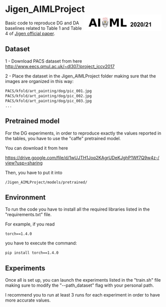 # Jigen_AIMLProject  <img src="https://github.com/silvia1993/Jigen_AIMLProject/blob/main/aiml.png" align="right" width="250">

Basic code to reproduce DG and DA baselines related to Table 1 and Table 4 of [Jigen official paper](https://arxiv.org/pdf/1903.06864.pdf).

## Dataset

1 - Download PACS dataset from here http://www.eecs.qmul.ac.uk/~dl307/project_iccv2017

2 - Place the dataset in the Jigen_AIMLProject folder making sure that the images are organized in this way:

```
PACS/kfold/art_painting/dog/pic_001.jpg
PACS/kfold/art_painting/dog/pic_002.jpg
PACS/kfold/art_painting/dog/pic_003.jpg
...
```

## Pretrained model

For the DG experiments, in order to reproduce exactly the values reported in the tables, you have to use the "caffe" pretrained model. 

You can download it from here 

https://drive.google.com/file/d/1wUJTH1Joq2KAgrUDeKJghP1Wf7Q9w4z-/view?usp=sharing 

Then, you have to put it into 

```
/Jigen_AIMLProject/models/pretrained/
```

## Environment

To run the code you have to install all the required libraries listed in the "requirements.txt" file.

For example, if you read

```
torch==1.4.0
```

you have to execute the command:

```
pip install torch==1.4.0

```

## Experiments

Once all is set up, you can launch the experiments listed in the "train.sh" file making sure to modify the "--path_dataset" flag with your personal path.

I recommend you to run at least 3 runs for each experiment in order to have more accurate values.
